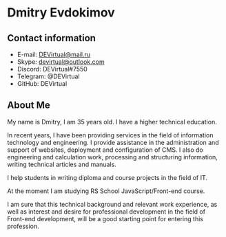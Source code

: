 # Dmitry Evdokimov

## Contact information

* E-mail: DEVirtual@mail.ru
* Skype: devirtual@outlook.com
* Discord: DEVirtual#7550
* Telegram: @DEVirtual
* GitHub: DEVirtual

## About Me

My name is Dmitry, I am 35 years old. I have a higher technical education.

In recent years, I have been providing services in the field of information technology and engineering. I provide assistance in the administration and support of websites, deployment and configuration of CMS. I also do engineering and calculation work, processing and structuring information, writing technical articles and manuals.

I help students in writing diploma and course projects in the field of IT.

At the moment I am studying RS School JavaScript/Front-end course.

I am sure that this technical background and relevant work experience, as well as interest and desire for professional development in the field of Front-end development, will be a good starting point for entering this profession.